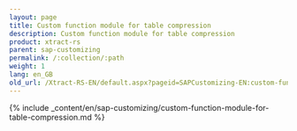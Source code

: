 ```yaml
---
layout: page
title: Custom function module for table compression
description: Custom function module for table compression
product: xtract-rs
parent: sap-customizing
permalink: /:collection/:path
weight: 1
lang: en_GB
old_url: /Xtract-RS-EN/default.aspx?pageid=SAPCustomizing-EN:custom-function-module-for-table-compression
---
```


{% include _content/en/sap-customizing/custom-function-module-for-table-compression.md  %}